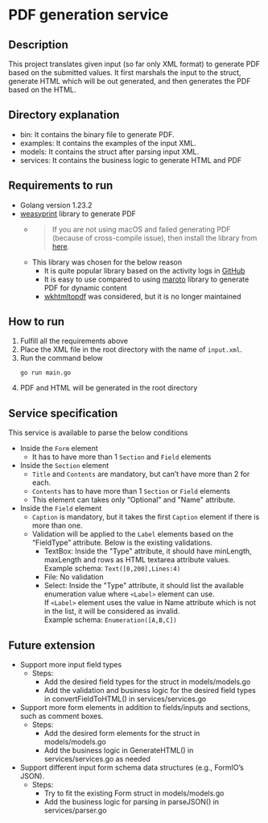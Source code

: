 # PDF generation service


## Description
This project translates given input (so far only XML format) to generate PDF based on the submitted values.
It first marshals the input to the struct, generate HTML which will be out generated, and then generates the PDF based on the HTML.


## Directory explanation
- bin: It contains the binary file to generate PDF.
- examples: It contains the examples of the input XML.
- models: It contains the struct after parsing input XML.
- services: It contains the business logic to generate HTML and PDF


## Requirements to run 
- Golang version 1.23.2 
- [weasyprint](https://doc.courtbouillon.org/weasyprint/stable/index.html) library to generate PDF
  - > If you are not using macOS and failed generating PDF (because of cross-compile issue), then install the library from [here](https://doc.courtbouillon.org/weasyprint/stable/first_steps.html).
  - This library was chosen for the below reason
    - It is quite popular library based on the activity logs in [GitHub](https://github.com/Kozea/WeasyPrint)
    - It is easy to use compared to using [maroto](https://github.com/johnfercher/maroto) library to generate PDF for dynamic content
    - [wkhtmltopdf](https://github.com/SebastiaanKlippert/go-wkhtmltopdf) was considered, but it is no longer maintained


## How to run
1. Fulfill all the requirements above
2. Place the XML file in the root directory with the name of `input.xml`.
3. Run the command below
    ```shell
    go run main.go
    ```
4. PDF and HTML will be generated in the root directory


## Service specification
This service is available to parse the below conditions
- Inside the `Form` element
    - It has to have more than 1 `Section` and `Field` elements
- Inside the `Section` element
    - `Title` and `Contents` are mandatory, but can’t have more than 2 for each.
    - `Contents` has to have more than 1 `Section` or `Field` elements  
    - This element can takes only “Optional” and "Name" attribute.
- Inside the `Field` element
    - `Caption` is mandatory, but it takes the first `Caption` element if there is more than one.
    - Validation will be applied to the `Label` elements based on the “FieldType” attribute. Below is the existing validations.
      - TextBox: Inside the "Type" attribute, it should have minLength, maxLength and rows as HTML textarea attribute values. <br> Example schema: `Text([0,200],Lines:4)`  
      - File: No validation
      - Select: Inside the "Type" attribute, it should list the available enumeration value where `<Label>` element can use. <br> If `<Label>` element uses the value in Name attribute which is not in the list, it will be considered as invalid. <br> Example schema: `Enumeration([A,B,C])`


## Future extension
- Support more input field types 
  - Steps:
    - Add the desired field types for the struct in models/models.go
    - Add the validation and business logic for the desired field types in convertFieldToHTML() in services/services.go
- Support more form elements in addition to fields/inputs and sections, such as comment boxes.
  - Steps:
    - Add the desired form elements for the struct in models/models.go
    - Add the business logic in GenerateHTML() in services/services.go as needed
- Support different input form schema data structures (e.g., FormIO’s JSON).
  - Steps:
    - Try to fit the existing Form struct in models/models.go
    - Add the business logic for parsing in parseJSON() in services/parser.go 
